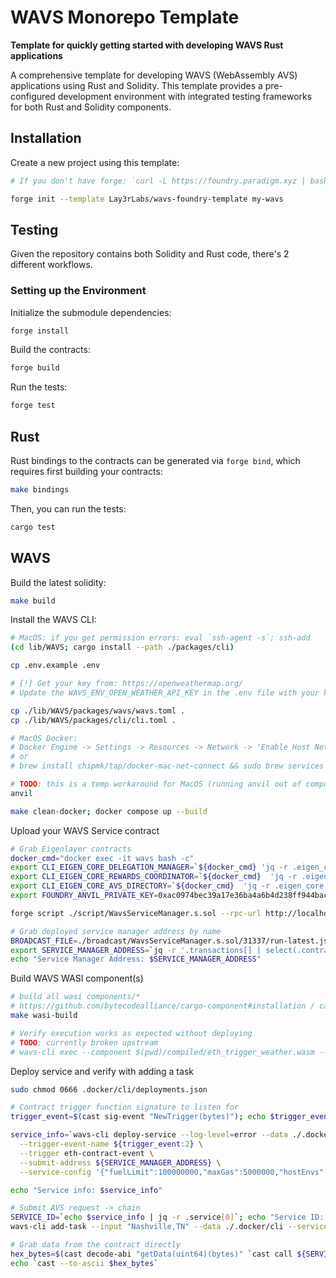 # WAVS Monorepo Template

<!-- ![Rust](https://github.com/gakonst/foundry-rust-template/workflows/Rust/badge.svg)
![Solidity](https://github.com/gakonst/foundry-rust-template/workflows/Solidity/badge.svg)
[![Telegram Chat][tg-badge]][tg-url]

[tg-badge]:
  https://img.shields.io/endpoint?color=neon&style=flat-square&url=https%3A%2F%2Ftg.sumanjay.workers.dev%2Ffoundry_rs
[tg-url]: https://t.me/foundry_rs -->

**Template for quickly getting started with developing WAVS Rust applications**

A comprehensive template for developing WAVS (WebAssembly AVS) applications using Rust and Solidity. This template provides a pre-configured development environment with integrated testing frameworks for both Rust and Solidity components.

## Installation

Create a new project using this template:

```bash
# If you don't have forge: `curl -L https://foundry.paradigm.xyz | bash`

forge init --template Lay3rLabs/wavs-foundry-template my-wavs
```

## Testing

Given the repository contains both Solidity and Rust code, there's 2 different
workflows.

### Setting up the Environment

Initialize the submodule dependencies:

```bash
forge install
```

Build the contracts:

```bash
forge build
```

Run the tests:

```bash
forge test
```

## Rust

Rust bindings to the contracts can be generated via `forge bind`, which requires
first building your contracts:

```bash
make bindings
```

Then, you can run the tests:

```bash
cargo test
```

## WAVS

Build the latest solidity:

```bash
make build
```

Install the WAVS CLI:

```bash
# MacOS: if you get permission errors: eval `ssh-agent -s`; ssh-add
(cd lib/WAVS; cargo install --path ./packages/cli)
```

```bash
cp .env.example .env

# [!] Get your key from: https://openweathermap.org/
# Update the WAVS_ENV_OPEN_WEATHER_API_KEY in the .env file with your key`

cp ./lib/WAVS/packages/wavs/wavs.toml .
cp ./lib/WAVS/packages/cli/cli.toml .

# MacOS Docker:
# Docker Engine -> Settings -> Resources -> Network -> 'Enable Host Networking'
# or
# brew install chipmk/tap/docker-mac-net-connect && sudo brew services start chipmk/tap/docker-mac-net-connect

# TODO: this is a temp workaround for MacOS (running anvil out of compose)
anvil

make clean-docker; docker compose up --build
```

Upload your WAVS Service contract

```bash
# Grab Eigenlayer contracts
docker_cmd="docker exec -it wavs bash -c"
export CLI_EIGEN_CORE_DELEGATION_MANAGER=`${docker_cmd} 'jq -r .eigen_core.local.delegation_manager ~/wavs/cli/deployments.json' | tr -d '\r'`
export CLI_EIGEN_CORE_REWARDS_COORDINATOR=`${docker_cmd}  'jq -r .eigen_core.local.rewards_coordinator ~/wavs/cli/deployments.json' | tr -d '\r'`
export CLI_EIGEN_CORE_AVS_DIRECTORY=`${docker_cmd}  'jq -r .eigen_core.local.avs_directory ~/wavs/cli/deployments.json' | tr -d '\r'`
export FOUNDRY_ANVIL_PRIVATE_KEY=0xac0974bec39a17e36ba4a6b4d238ff944bacb478cbed5efcae784d7bf4f2ff80

forge script ./script/WavsServiceManager.s.sol --rpc-url http://localhost:8545 --broadcast

# Grab deployed service manager address by name
BROADCAST_FILE=./broadcast/WavsServiceManager.s.sol/31337/run-latest.json
export SERVICE_MANAGER_ADDRESS=`jq -r '.transactions[] | select(.contractName == "WavsServiceManager") | .contractAddress' "${BROADCAST_FILE}"`
echo "Service Manager Address: $SERVICE_MANAGER_ADDRESS"
```

Build WAVS WASI component(s)

```bash
# build all wasi components/*
# https://github.com/bytecodealliance/cargo-component#installation / cargo binstall cargo-component
make wasi-build

# Verify execution works as expected without deploying
# TODO: currently broken upstream
# wavs-cli exec --component $(pwd)/compiled/eth_trigger_weather.wasm --input Nashville,TN
```

Deploy service and verify with adding a task

```bash
sudo chmod 0666 .docker/cli/deployments.json

# Contract trigger function signature to listen for
trigger_event=$(cast sig-event "NewTrigger(bytes)"); echo $trigger_event

service_info=`wavs-cli deploy-service --log-level=error --data ./.docker/cli --component $(pwd)/compiled/eth_trigger_weather.wasm \
  --trigger-event-name ${trigger_event:2} \
  --trigger eth-contract-event \
  --submit-address ${SERVICE_MANAGER_ADDRESS} \
  --service-config '{"fuelLimit":100000000,"maxGas":5000000,"hostEnvs":["WAVS_ENV_OPEN_WEATHER_API_KEY"],"kv":[],"workflowId":"default","componentId":"default"}'`

echo "Service info: $service_info"

# Submit AVS request -> chain
SERVICE_ID=`echo $service_info | jq -r .service[0]`; echo "Service ID: $SERVICE_ID"
wavs-cli add-task --input "Nashville,TN" --data ./.docker/cli --service-id ${SERVICE_ID}

# Grab data from the contract directly
hex_bytes=$(cast decode-abi "getData(uint64)(bytes)" `cast call ${SERVICE_MANAGER_ADDRESS} "getData(uint64)" 1`)
echo `cast --to-ascii $hex_bytes`
```
